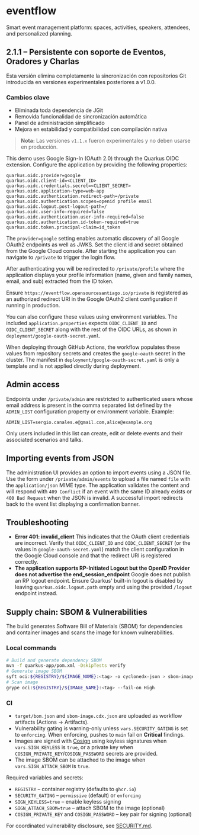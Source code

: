 # eventflow

Smart event management platform: spaces, activities, speakers, attendees, and personalized planning.

## 2.1.1 – Persistente con soporte de Eventos, Oradores y Charlas

Esta versión elimina completamente la sincronización con repositorios Git introducida en versiones experimentales posteriores a v1.0.0.

### Cambios clave
- Eliminada toda dependencia de JGit
- Removida funcionalidad de sincronización automática
- Panel de administración simplificado
- Mejora en estabilidad y compatibilidad con compilación nativa

> **Nota:** Las versiones `v1.1.x` fueron experimentales y no deben usarse en producción.

This demo uses Google Sign-In (OAuth 2.0) through the Quarkus OIDC extension. Configure the application by providing the following properties:

```
quarkus.oidc.provider=google
quarkus.oidc.client-id=<CLIENT_ID>
quarkus.oidc.credentials.secret=<CLIENT_SECRET>
quarkus.oidc.application-type=web-app
quarkus.oidc.authentication.redirect-path=/private
quarkus.oidc.authentication.scopes=openid profile email
quarkus.oidc.logout.post-logout-path=/
quarkus.oidc.user-info-required=false
quarkus.oidc.authentication.user-info-required=false
quarkus.oidc.authentication.id-token-required=true
quarkus.oidc.token.principal-claim=id_token
```

The `provider=google` setting enables automatic discovery of all Google OAuth2 endpoints as well as JWKS. Set the client id and secret obtained from the Google Cloud console. After starting the application you can navigate to `/private` to trigger the login flow.

After authenticating you will be redirected to `/private/profile` where the application displays your profile information (name, given and family names, email, and sub) extracted from the ID token.

Ensure `https://eventflow.opensourcesantiago.io/private` is registered as an authorized redirect URI in the Google OAuth2 client configuration if running in production.

You can also configure these values using environment variables. The included `application.properties` expects `OIDC_CLIENT_ID` and `OIDC_CLIENT_SECRET` along with the rest of the OIDC URLs, as shown in `deployment/google-oauth-secret.yaml`.

When deploying through GitHub Actions, the workflow populates these values from repository secrets and creates the `google-oauth` secret in the cluster. The manifest in `deployment/google-oauth-secret.yaml` is only a template and is not applied directly during deployment.

## Admin access

Endpoints under `/private/admin` are restricted to authenticated users whose
email address is present in the comma separated list defined by the
`ADMIN_LIST` configuration property or environment variable. Example:

```
ADMIN_LIST=sergio.canales.e@gmail.com,alice@example.org
```

Only users included in this list can create, edit or delete events and their
associated scenarios and talks.

## Importing events from JSON

The administration UI provides an option to import events using a JSON file.
Use the form under `/private/admin/events` to upload a file named `file`
with the `application/json` MIME type. The application validates the content
and will respond with `409 Conflict` if an event with the same ID already
exists or `400 Bad Request` when the JSON is invalid. A successful import
redirects back to the event list displaying a confirmation banner.

## Troubleshooting

- **Error 401: invalid_client**
  This indicates that the OAuth client credentials are incorrect. Verify that `OIDC_CLIENT_ID` and `OIDC_CLIENT_SECRET` (or the values in `google-oauth-secret.yaml`) match the client configuration in the Google Cloud console and that the redirect URI is registered correctly.
- **The application supports RP-Initiated Logout but the OpenID Provider does not advertise the end_session_endpoint**
  Google does not publish an RP logout endpoint. Ensure Quarkus' built-in logout is disabled by leaving `quarkus.oidc.logout.path` empty and using the provided `/logout` endpoint instead.

## Supply chain: SBOM & Vulnerabilities

The build generates Software Bill of Materials (SBOM) for dependencies and container images and scans the image for known vulnerabilities.

### Local commands

```bash
# Build and generate dependency SBOM
mvn -f quarkus-app/pom.xml -DskipTests verify
# Generate image SBOM
syft oci:${REGISTRY}/${IMAGE_NAME}:<tag> -o cyclonedx-json > sbom-image.cdx.json
# Scan image
grype oci:${REGISTRY}/${IMAGE_NAME}:<tag> --fail-on High
```

### CI

- `target/bom.json` and `sbom-image.cdx.json` are uploaded as workflow artifacts (Actions → Artifacts).
- Vulnerability gating is warning-only unless `vars.SECURITY_GATING` is set to `enforcing`.
  When enforcing, pushes to `main` fail on **Critical** findings.
- Images are signed with [Cosign](https://github.com/sigstore/cosign) using keyless signatures when `vars.SIGN_KEYLESS` is `true`, or a private key when `COSIGN_PRIVATE_KEY`/`COSIGN_PASSWORD` secrets are provided.
- The image SBOM can be attached to the image when `vars.SIGN_ATTACH_SBOM` is `true`.

Required variables and secrets:

- `REGISTRY` – container registry (defaults to `ghcr.io`)
- `SECURITY_GATING` – `permissive` (default) or `enforcing`
- `SIGN_KEYLESS=true` – enable keyless signing
- `SIGN_ATTACH_SBOM=true` – attach SBOM to the image (optional)
- `COSIGN_PRIVATE_KEY` and `COSIGN_PASSWORD` – key pair for signing (optional)

For coordinated vulnerability disclosure, see [SECURITY.md](SECURITY.md).
